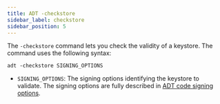 ```yaml
---
title: ADT -checkstore
sidebar_label: checkstore
sidebar_position: 5
---
```


The `-checkstore` command lets you check the validity of a keystore. The command uses the following syntax:

```
adt -checkstore SIGNING_OPTIONS
```

- `SIGNING_OPTIONS`: The signing options identifying the keystore to validate. The signing options are fully described in [ADT code signing options](../option-sets/code-signing-options).

